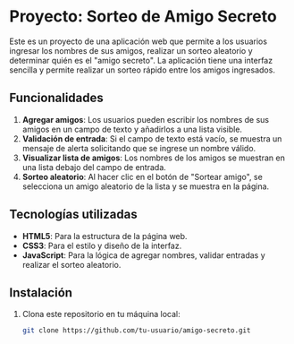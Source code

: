 # Proyecto: Sorteo de Amigo Secreto

Este es un proyecto de una aplicación web que permite a los usuarios ingresar los nombres de sus amigos, realizar un sorteo aleatorio y determinar quién es el "amigo secreto". La aplicación tiene una interfaz sencilla y permite realizar un sorteo rápido entre los amigos ingresados.

## Funcionalidades

1. **Agregar amigos**: Los usuarios pueden escribir los nombres de sus amigos en un campo de texto y añadirlos a una lista visible.
2. **Validación de entrada**: Si el campo de texto está vacío, se muestra un mensaje de alerta solicitando que se ingrese un nombre válido.
3. **Visualizar lista de amigos**: Los nombres de los amigos se muestran en una lista debajo del campo de entrada.
4. **Sorteo aleatorio**: Al hacer clic en el botón de "Sortear amigo", se selecciona un amigo aleatorio de la lista y se muestra en la página.

## Tecnologías utilizadas

- **HTML5**: Para la estructura de la página web.
- **CSS3**: Para el estilo y diseño de la interfaz.
- **JavaScript**: Para la lógica de agregar nombres, validar entradas y realizar el sorteo aleatorio.

## Instalación

1. Clona este repositorio en tu máquina local:

   ```bash
   git clone https://github.com/tu-usuario/amigo-secreto.git

